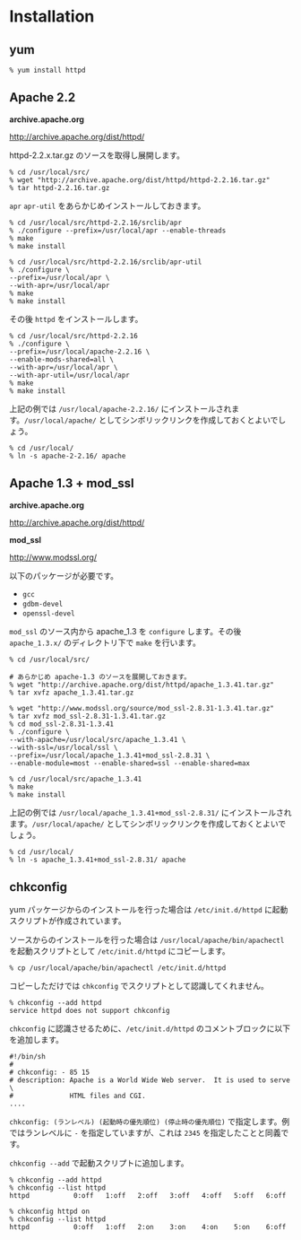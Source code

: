 # Installation

## yum

    % yum install httpd


## Apache 2.2

**archive.apache.org**

<http://archive.apache.org/dist/httpd/>

httpd-2.2.x.tar.gz のソースを取得し展開します。

    % cd /usr/local/src/
    % wget "http://archive.apache.org/dist/httpd/httpd-2.2.16.tar.gz"
    % tar httpd-2.2.16.tar.gz

`apr` `apr-util` をあらかじめインストールしておきます。

    % cd /usr/local/src/httpd-2.2.16/srclib/apr
    % ./configure --prefix=/usr/local/apr --enable-threads
    % make
    % make install

    % cd /usr/local/src/httpd-2.2.16/srclib/apr-util
    % ./configure \
    --prefix=/usr/local/apr \
    --with-apr=/usr/local/apr
    % make
    % make install

その後 `httpd` をインストールします。

    % cd /usr/local/src/httpd-2.2.16
    % ./configure \
    --prefix=/usr/local/apache-2.2.16 \
    --enable-mods-shared=all \
    --with-apr=/usr/local/apr \
    --with-apr-util=/usr/local/apr
    % make
    % make install

上記の例では `/usr/local/apache-2.2.16/` にインストールされます。`/usr/local/apache/` としてシンボリックリンクを作成しておくとよいでしょう。

    % cd /usr/local/
    % ln -s apache-2-2.16/ apache


## Apache 1.3 + mod_ssl

**archive.apache.org**

<http://archive.apache.org/dist/httpd/>

**mod_ssl**

<http://www.modssl.org/>

以下のパッケージが必要です。

* `gcc`
* `gdbm-devel`
* `openssl-devel`

`mod_ssl` のソース内から apache_1.3 を `configure` します。その後 `apache_1.3.x/` のディレクトリ下で `make` を行います。

    % cd /usr/local/src/

    # あらかじめ apache-1.3 のソースを展開しておきます。
    % wget "http://archive.apache.org/dist/httpd/apache_1.3.41.tar.gz"
    % tar xvfz apache_1.3.41.tar.gz

    % wget "http://www.modssl.org/source/mod_ssl-2.8.31-1.3.41.tar.gz"
    % tar xvfz mod_ssl-2.8.31-1.3.41.tar.gz
    % cd mod_ssl-2.8.31-1.3.41
    % ./configure \
    --with-apache=/usr/local/src/apache_1.3.41 \
    --with-ssl=/usr/local/ssl \
    --prefix=/usr/local/apache_1.3.41+mod_ssl-2.8.31 \
    --enable-module=most --enable-shared=ssl --enable-shared=max

    % cd /usr/local/src/apache_1.3.41
    % make
    % make install

上記の例では `/usr/local/apache_1.3.41+mod_ssl-2.8.31/` にインストールされます。`/usr/local/apache/` としてシンボリックリンクを作成しておくとよいでしょう。

    % cd /usr/local/
    % ln -s apache_1.3.41+mod_ssl-2.8.31/ apache


## chkconfig

yum パッケージからのインストールを行った場合は `/etc/init.d/httpd` に起動スクリプトが作成されています。

ソースからのインストールを行った場合は `/usr/local/apache/bin/apachectl` を起動スクリプトとして `/etc/init.d/httpd` にコピーします。

    % cp /usr/local/apache/bin/apachectl /etc/init.d/httpd

コピーしただけでは `chkconfig` でスクリプトとして認識してくれません。

    % chkconfig --add httpd
    service httpd does not support chkconfig

`chkconfig` に認識させるために、`/etc/init.d/httpd` のコメントブロックに以下を追加します。

    #!/bin/sh
    #
    # chkconfig: - 85 15
    # description: Apache is a World Wide Web server.  It is used to serve \
    #              HTML files and CGI.
    ....

`chkconfig: (ランレベル) (起動時の優先順位) (停止時の優先順位)` で指定します。例ではランレベルに `-` を指定していますが、これは `2345` を指定したことと同義です。

`chkconfig --add` で起動スクリプトに追加します。

    % chkconfig --add httpd
    % chkconfig --list httpd
    httpd           0:off   1:off   2:off   3:off   4:off   5:off   6:off

    % chkconfig httpd on
    % chkconfig --list httpd
    httpd           0:off   1:off   2:on    3:on    4:on    5:on    6:off

